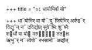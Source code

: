 +++
title = "०८ धायोभिर्वा यो"

+++
धा᳓योभिर् वा यो᳓ यु᳓जियेभिर् अर्कइ᳓र्  
विद्यु᳓न् न᳓ दविद्योत् सुवे᳓भिः शु᳓ष्मैः  
श᳓र्धो वा यो᳓ मरु᳓तां᳐ तत᳓क्ष  
ऋभु᳓र् न᳓ त्वेषो᳓ रभसानो᳓ अद्यौत्